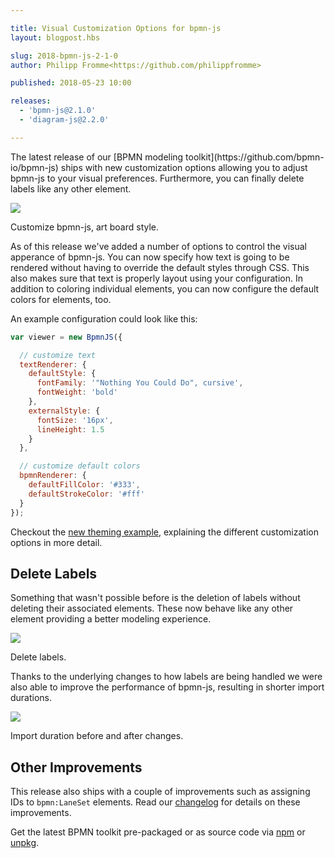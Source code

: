 ```yaml
---

title: Visual Customization Options for bpmn-js
layout: blogpost.hbs

slug: 2018-bpmn-js-2-1-0
author: Philipp Fromme<https://github.com/philippfromme>

published: 2018-05-23 10:00

releases:
  - 'bpmn-js@2.1.0'
  - 'diagram-js@2.2.0'

---
```



<p class="introduction">
  The latest release of our [BPMN modeling toolkit](https://github.com/bpmn-io/bpmn-js) ships with new customization options allowing you to adjust bpmn-js to your visual preferences. Furthermore, you can finally delete labels like any other element.
</p>

<!-- continue -->

<div class="figure no-border full-size">
  <a href="https://github.com/bpmn-io/bpmn-js-examples/tree/main/theming">
    <img src="{{ assets }}/attachments/blog/2018/009-customization.png">
  </a>
  <p class="caption">
    Customize bpmn-js, art board style.
  </p>
</div>

As of this release we've added a number of options to control the visual apperance of bpmn-js. You can now specify how text is going to be rendered without having to override the default styles through CSS. This also makes sure that text is properly layout using your configuration. In addition to coloring individual elements, you can now configure the default colors for elements, too.

An example configuration could look like this:

```javascript
var viewer = new BpmnJS({

  // customize text
  textRenderer: {
    defaultStyle: {
      fontFamily: '"Nothing You Could Do", cursive',
      fontWeight: 'bold'
    },
    externalStyle: {
      fontSize: '16px',
      lineHeight: 1.5
    }
  },

  // customize default colors
  bpmnRenderer: {
    defaultFillColor: '#333',
    defaultStrokeColor: '#fff'
  }
});
```

Checkout the [new theming example](https://github.com/bpmn-io/bpmn-js-examples/tree/main/theming), explaining the different customization options in more detail.


## Delete Labels

Something that wasn't possible before is the deletion of labels without deleting their associated elements. These now behave like any other element providing a better modeling experience.

<div class="figure">
  <img src="{{ assets }}/attachments/blog/2018/009-delete-labels.gif">
  <p class="caption">
    Delete labels.
  </p>
</div>

Thanks to the underlying changes to how labels are being handled we were also able to improve the performance of bpmn-js, resulting in shorter import durations.

<div class="figure">
  <img src="{{ assets }}/attachments/blog/2018/009-performance.png">
  <p class="caption">
    Import duration before and after changes.
  </p>
</div>

## Other Improvements

This release also ships with a couple of improvements such as assigning IDs to `bpmn:LaneSet` elements. Read our [changelog](https://github.com/bpmn-io/bpmn-js/blob/main/CHANGELOG.md) for details on these improvements.

Get the latest BPMN toolkit pre-packaged or as source code via [npm](https://www.npmjs.com/package/bpmn-js) or [unpkg](https://unpkg.com/bpmn-js/).